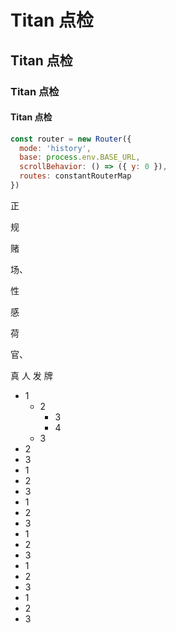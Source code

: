 <style lang='stylus' scoped>
h1
  font-size 30px
</style>

<a-col :md="24" :lg="18">

# Titan 点检
## Titan 点检
### Titan 点检
#### Titan 点检

```js
const router = new Router({
  mode: 'history',
  base: process.env.BASE_URL,
  scrollBehavior: () => ({ y: 0 }),
  routes: constantRouterMap
})
```
正

规

赌

场、

性

感

荷

官、

真
人
发
牌
</a-col>
<a-col :md="24" :lg="6">

- 1
  - 2
    - 3
    - 4
  - 3
- 2
- 3
- 1
- 2
- 3
- 1
- 2
- 3
- 1
- 2
- 3
- 1
- 2
- 3
- 1
- 2
- 3

</a-col>
